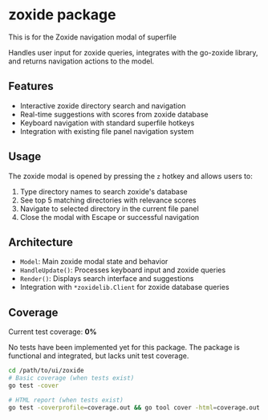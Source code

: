 # zoxide package
This is for the Zoxide navigation modal of superfile

Handles user input for zoxide queries, integrates with the go-zoxide library, and returns navigation actions to the model.

## Features

- Interactive zoxide directory search and navigation
- Real-time suggestions with scores from zoxide database  
- Keyboard navigation with standard superfile hotkeys
- Integration with existing file panel navigation system

## Usage

The zoxide modal is opened by pressing the `z` hotkey and allows users to:
1. Type directory names to search zoxide's database
2. See top 5 matching directories with relevance scores
3. Navigate to selected directory in the current file panel
4. Close the modal with Escape or successful navigation

## Architecture

- `Model`: Main zoxide modal state and behavior
- `HandleUpdate()`: Processes keyboard input and zoxide queries
- `Render()`: Displays search interface and suggestions
- Integration with `*zoxidelib.Client` for zoxide database queries

## Coverage

Current test coverage: **0%**

No tests have been implemented yet for this package. The package is functional and integrated, but lacks unit test coverage.

```bash
cd /path/to/ui/zoxide
# Basic coverage (when tests exist)
go test -cover

# HTML report (when tests exist)
go test -coverprofile=coverage.out && go tool cover -html=coverage.out -o coverage.html
```